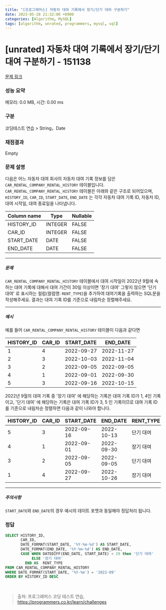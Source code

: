 ```yaml
---
title: "[프로그래머스] 자동차 대여 기록에서 장기/단기 대여 구분하기"
date: 2023-05-28 21:32:00 +0900
categories: [Algorithm, MySQL]
tags: [algorithm, unrated, programmers, mysql, sql]
---
```


# [unrated] 자동차 대여 기록에서 장기/단기 대여 구분하기 - 151138

[문제 링크](https://school.programmers.co.kr/learn/courses/30/lessons/151138)

### 성능 요약

메모리: 0.0 MB, 시간: 0.00 ms

### 구분

코딩테스트 연습 > String，Date

### 채점결과

Empty

### 문제 설명

<p>다음은 어느 자동차 대여 회사의 자동차 대여 기록 정보를 담은 <code>CAR_RENTAL_COMPANY_RENTAL_HISTORY</code> 테이블입니다. <code>CAR_RENTAL_COMPANY_RENTAL_HISTORY</code> 테이블은 아래와 같은 구조로 되어있으며, <code>HISTORY_ID</code>, <code>CAR_ID</code>, <code>START_DATE</code>, <code>END_DATE</code> 는 각각 자동차 대여 기록 ID, 자동차 ID, 대여 시작일, 대여 종료일을 나타냅니다.</p>

| Column name | Type    | Nullable |
|-------------|---------|----------|
| HISTORY_ID  | INTEGER | FALSE    |
| CAR_ID      | INTEGER | FALSE    |
| START_DATE  | DATE    | FALSE    |
| END_DATE    | DATE    | FALSE    |

<hr>

<h5>문제</h5>

<p><code>CAR_RENTAL_COMPANY_RENTAL_HISTORY</code> 테이블에서 대여 시작일이 2022년 9월에 속하는 대여 기록에 대해서 대여 기간이 30일 이상이면 '장기 대여' 그렇지 않으면 '단기 대여' 로 표시하는 컬럼(컬럼명: <code>RENT_TYPE</code>)을 추가하여 대여기록을 출력하는 SQL문을 작성해주세요. 결과는 대여 기록 ID를 기준으로 내림차순 정렬해주세요.</p>

<hr>

<h5>예시</h5>

<p>예를 들어 <code>CAR_RENTAL_COMPANY_RENTAL_HISTORY</code> 테이블이 다음과 같다면</p>

| HISTORY_ID | CAR_ID | START_DATE | END_DATE   |
|------------|--------|------------|------------|
| 1          | 4      | 2022-09-27 | 2022-11-27 |
| 2          | 3      | 2022-10-03 | 2022-11-04 |
| 3          | 2      | 2022-09-05 | 2022-09-05 |
| 4          | 1      | 2022-09-01 | 2022-09-30 |
| 5          | 3      | 2022-09-16 | 2022-10-15 |

<p>2022년 9월의 대여 기록 중 '장기 대여' 에 해당하는 기록은 대여 기록 ID가 1, 4인 기록이고, '단기 대여' 에 해당하는 기록은 대여 기록 ID가 3, 5 인 기록이므로 대여 기록 ID를 기준으로 내림차순 정렬하면 다음과 같이 나와야 합니다.</p>

| HISTORY_ID | CAR_ID | START_DATE | END_DATE   | RENT_TYPE  |
|------------|--------|------------|------------|------------|
| 5          | 3      | 2022-09-16 | 2022-10-13 | 단기 대여 |
| 4          | 1      | 2022-09-01 | 2022-09-30 | 장기 대여 |
| 3          | 2      | 2022-09-05 | 2022-09-05 | 단기 대여 |
| 1          | 4      | 2022-09-27 | 2022-10-26 | 장기 대여 |

<hr>

<h5>주의사항</h5>

<p><code>START_DATE</code>와 <code>END_DATE</code>의 경우 예시의 데이트 포맷과 동일해야 정답처리 됩니다.</p>

### 정답

```sql
SELECT HISTORY_ID,
       CAR_ID,
       DATE_FORMAT(START_DATE, '%Y-%m-%d') AS START_DATE,
       DATE_FORMAT(END_DATE, '%Y-%m-%d') AS END_DATE,
       CASE WHEN DATEDIFF(END_DATE, START_DATE) < 29 then '단기 대여'
            ELSE '장기 대여'
         END AS  RENT_TYPE
FROM CAR_RENTAL_COMPANY_RENTAL_HISTORY
WHERE DATE_FORMAT(START_DATE, '%Y-%m') = '2022-09'
ORDER BY HISTORY_ID DESC
```

<br>

> 출처: 프로그래머스 코딩 테스트 연습, https://programmers.co.kr/learn/challenges
